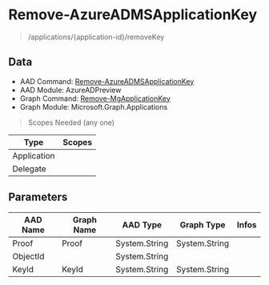 # Remove-AzureADMSApplicationKey

> /applications/{application-id}/removeKey

## Data

+ AAD Command: [Remove-AzureADMSApplicationKey](https://docs.microsoft.com/en-us/powershell/module/AzureADPreview/Remove-AzureADMSApplicationKey)
+ AAD Module: AzureADPreview
+ Graph Command: [Remove-MgApplicationKey](https://docs.microsoft.com/en-us/powershell/module/Microsoft.Graph.Applications/Remove-MgApplicationKey)
+ Graph Module: Microsoft.Graph.Applications

> Scopes Needed (any one)

|Type|Scopes|
|---|---|
|Application||
|Delegate||

## Parameters

|AAD Name|Graph Name|AAD Type|Graph Type|Infos|
|---|---|---|---|---|
|Proof|Proof|System.String|System.String||
|ObjectId||System.String|||
|KeyId|KeyId|System.String|System.String||

